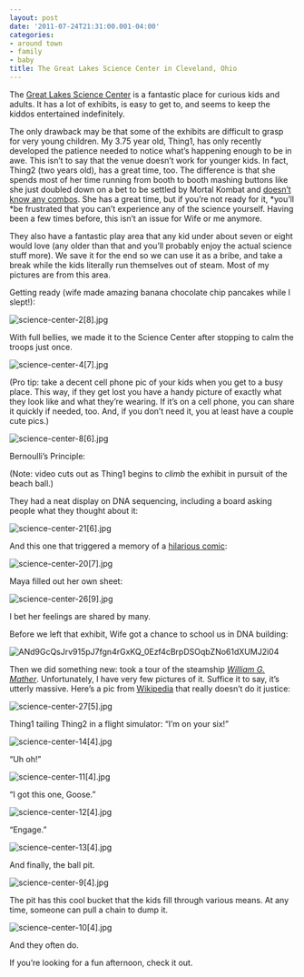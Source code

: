 ```yaml
---
layout: post
date: '2011-07-24T21:31:00.001-04:00'
categories:
- around town
- family
- baby
title: The Great Lakes Science Center in Cleveland, Ohio
---
```



The [Great Lakes Science Center](http://www.glsc.org/) is a fantastic place for curious kids and adults. It has a lot of exhibits, is easy to get to, and seems to keep the kiddos entertained indefinitely. 

The only drawback may be that some of the exhibits are difficult to grasp for very young children. My 3.75 year old, Thing1, has only recently developed the patience needed to notice what’s happening enough to be in awe. This isn’t to say that the venue doesn’t work for younger kids. In fact, Thing2 (two years old), has a great time, too. The difference is that she spends most of her time running from booth to booth mashing buttons like she just doubled down on a bet to be settled by Mortal Kombat and [doesn’t know any combos](http://en.wikipedia.org/wiki/Eddy_Gordo#Other_appearances). She has a great time, but if you’re not ready for it, *you’ll *be frustrated that you can’t experience any of the science yourself. Having been a few times before, this isn’t an issue for Wife or me anymore.

They also have a fantastic play area that any kid under about seven or eight would love (any older than that and you’ll probably enjoy the actual science stuff more). We save it for the end so we can use it as a bribe, and take a break while the kids literally run themselves out of steam. Most of my pictures are from this area.

Getting ready (wife made amazing banana chocolate chip pancakes while I slept!):  

![science-center-2[8].jpg](/assets/2011/science-center-2[8].jpg)  

With full bellies, we made it to the Science Center after stopping to calm the troops just once.   

![science-center-4[7].jpg](/assets/2011/science-center-4[7].jpg)

(Pro tip: take a decent cell phone pic of your kids when you get to a busy place. This way, if they get lost you have a handy picture of exactly what they look like and what they’re wearing. If it’s on a cell phone, you can share it quickly if needed, too. And, if you don’t need it, you at least have a couple cute pics.)  

![science-center-8[6].jpg](/assets/2011/science-center-8[6].jpg)  

Bernoulli’s Principle:  



(Note: video cuts out as Thing1 begins to *climb* the exhibit in pursuit of the beach ball.)

They had a neat display on DNA sequencing, including a board asking people what they thought about it:

![science-center-21[6].jpg](/assets/2011/science-center-21[6].jpg)

And this one that triggered a memory of a [hilarious comic](http://hyperboleandahalf.blogspot.com/2010/04/alot-is-better-than-you-at-everything.html):

![science-center-20[7].jpg](/assets/2011/science-center-20[7].jpg)    

Maya filled out her own sheet:  

![science-center-26[9].jpg](/assets/2011/science-center-26[9].jpg)  

I bet her feelings are shared by many. 

Before we left that exhibit, Wife got a chance to school us in DNA building:  

![ANd9GcQsJrv915pJ7fgn4rGxKQ_0Ezf4cBrpDSOqbZNo61dXUMJ2i04](/assets/2011/science-center-16[5].jpg)

Then we did something new: took a tour of the steamship [*William G. Mather*](http://www.glsc.org/mather_museum.php). Unfortunately, I have very few pictures of it. Suffice it to say, it’s utterly massive. Here’s a pic from [Wikipedia](http://en.wikipedia.org/wiki/Steamship_William_G._Mather_Maritime_Museum) that really doesn’t do it justice:

![science-center-27[5].jpg](/assets/2011/science-center-27[5].jpg)  

Thing1 tailing Thing2 in a flight simulator: “I’m on your six!”

![science-center-14[4].jpg](/assets/2011/science-center-14[4].jpg)

“Uh oh!”

![science-center-11[4].jpg](/assets/2011/science-center-11[4].jpg)

“I got this one, Goose.”

![science-center-12[4].jpg](/assets/2011/science-center-12[4].jpg)

“Engage.”

![science-center-13[4].jpg](/assets/2011/science-center-13[4].jpg)

And finally, the ball pit.

![science-center-9[4].jpg](/assets/2011/science-center-9[4].jpg)

The pit has this cool bucket that the kids fill through various means. At any time, someone can pull a chain to dump it.

![science-center-10[4].jpg](/assets/2011/science-center-10[4].jpg)    

And they often do.  



If you’re looking for a fun afternoon, check it out.